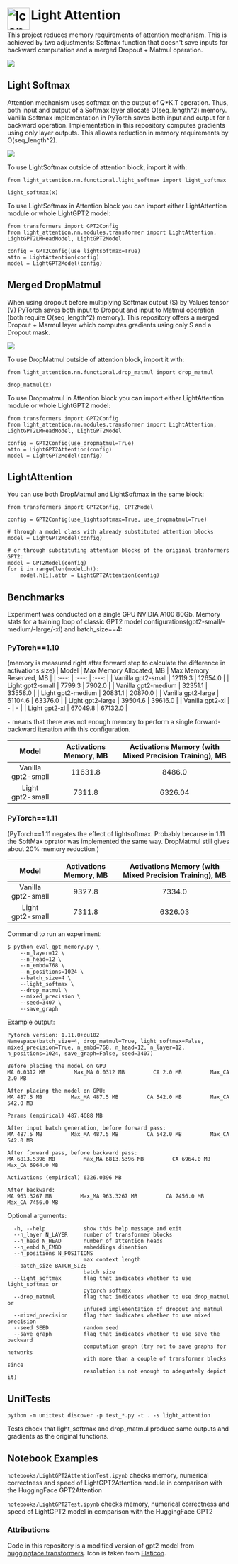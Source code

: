 # <img align="left" alt="Icon" width="50px" src="./img/lightweight.png"> Light Attention

This project reduces memory requirements of attention mechanism. This is achieved by two adjustments: Softmax function that doesn't save inputs for backward computation and a merged Dropout + Matmul operation.

<img src="./img/LightAttention.png">

## Light Softmax
Attention mechanism uses softmax on the output of Q*K.T operation. Thus, both input and output of a Softmax layer allocate O(seq_length^2) memory. 
Vanilla Softmax implementation in PyTorch saves both input and output for a backward operation. 
Implementation in this repository computes gradients using only layer outputs. This allowes reduction in memory requirements by O(seq_length^2).

<img src="./img/softmax.svg">

To use LightSoftmax outside of attention block, import it with:
```
from light_attention.nn.functional.light_softmax import light_softmax

light_softmax(x)
```

To use LightSoftmax in Attention block you can import either LightAttention module or whole LightGPT2 model:
```
from transformers import GPT2Config
from light_attention.nn.modules.transformer import LightAttention, LightGPT2LMHeadModel, LightGPT2Model

config = GPT2Config(use_lightsoftmax=True)
attn = LightAttention(config)
model = LightGPT2Model(config)
```

## Merged DropMatmul
When using dropout before multiplying Softmax output (S) by Values tensor (V) PyTorch saves both input to Dropout and input to Matmul operation (both require O(seq_length^2) memory). This repository offers a merged Dropout + Marmul layer which computes gradients using only S and a Dropout mask. 

<img src="./img/dropmatmul.svg">


To use DropMatmul outside of attention block, import it with:
```
from light_attention.nn.functional.drop_matmul import drop_matmul

drop_matmul(x)
```

To use Dropmatmul in Attention block you can import either LightAttention module or whole LightGPT2 model:
```
from transformers import GPT2Config
from light_attention.nn.modules.transformer import LightAttention, LightGPT2LMHeadModel, LightGPT2Model

config = GPT2Config(use_dropmatmul=True)
attn = LightGPT2Attention(config)
model = LightGPT2Model(config)
```

## LightAttention

You can use both DropMatmul and LightSoftmax in the same block:
```
from transformers import GPT2Config, GPT2Model

config = GPT2Config(use_lightsoftmax=True, use_dropmatmul=True)

# through a model class with already substituted attention blocks
model = LightGPT2Model(config)

# or through substituting attention blocks of the original tranformers GPT2:
model = GPT2Model(config)
for i in range(len(model.h)):
    model.h[i].attn = LightGPT2Attention(config)
```

## Benchmarks

Experiment was conducted on a single GPU NVIDIA A100 80Gb. Memory stats for a training loop of classic GPT2 model configurations(gpt2-small/-medium/-large/-xl) and batch_size==4:

### PyTorch==1.10 
(memory is measured right after forward step to calculate the difference in activations size)
| Model  | Max Memory Allocated, MB | Max Memory Reserved, MB |
|  :---:  |  :---:  |  :---:  |
| Vanilla gpt2-small | 12119.3 | 12654.0 |
| Light gpt2-small | 7799.3 | 7902.0 |
| Vanilla gpt2-medium | 32351.1 | 33558.0 |
| Light gpt2-medium | 20831.1 | 20870.0 |
| Vanilla gpt2-large | 61104.6 | 63376.0 |
| Light gpt2-large | 39504.6 | 39616.0 |
| Vanilla gpt2-xl | - | - |
| Light gpt2-xl | 67049.8 | 67132.0 |

```-``` means that there was not enough memory to perform a single forward-backward iteration with this configuration.

| Model  | Activations Memory, MB | Activations Memory (with Mixed Precision Training), MB |
|  :---:  |  :---:  |  :---:  |
| Vanilla gpt2-small | 11631.8 | 8486.0 |
| Light gpt2-small | 7311.8 | 6326.04 |

### PyTorch==1.11
(PyTorch==1.11 negates the effect of lightsoftmax. Probably because in 1.11 the SoftMax oprator was implemented the same way. DropMatmul still gives about 20% memory reduction.) 
<!-- | Model  | Max Memory Allocated, MB | Max Memory Reserved, MB |
|  :---:  |  :---:  |  :---:  |
| Vanilla gpt2-small | 9815.3 | 10322.0 |
| Vanilla gpt2-small <br /> (mixed precision training) | 7821.6 | 8196.0 |
| Light gpt2-small | 7799.3 | 7886.0 |
| Light gpt2-small <br /> (mixed precision training) | 6813.8 | 6964.0 | -->

| Model  | Activations Memory, MB | Activations Memory (with Mixed Precision Training), MB |
|  :---:  |  :---:  |  :---:  |
| Vanilla gpt2-small | 9327.8 | 7334.0 |
| Light gpt2-small | 7311.8 | 6326.03 |

Command to run an experiment: 
```shell
$ python eval_gpt_memory.py \
    --n_layer=12 \
    --n_head=12 \
    --n_embd=768 \
    --n_positions=1024 \
    --batch_size=4 \
    --light_softmax \
    --drop_matmul \
    --mixed_precision \
    --seed=3407 \
    --save_graph
```
Example output: 
```
Pytorch version: 1.11.0+cu102
Namespace(batch_size=4, drop_matmul=True, light_softmax=False, mixed_precision=True, n_embd=768, n_head=12, n_layer=12, n_positions=1024, save_graph=False, seed=3407)

Before placing the model on GPU
MA 0.0312 MB         Max_MA 0.0312 MB         CA 2.0 MB         Max_CA 2.0 MB

After placing the model on GPU:
MA 487.5 MB         Max_MA 487.5 MB         CA 542.0 MB         Max_CA 542.0 MB

Params (empirical) 487.4688 MB

After input batch generation, before forward pass:
MA 487.5 MB         Max_MA 487.5 MB         CA 542.0 MB         Max_CA 542.0 MB

After forward pass, before backward pass:
MA 6813.5396 MB         Max_MA 6813.5396 MB         CA 6964.0 MB         Max_CA 6964.0 MB

Activations (empirical) 6326.0396 MB

After backward:
MA 963.3267 MB         Max_MA 963.3267 MB         CA 7456.0 MB         Max_CA 7456.0 MB

```
Optional arguments:
```
  -h, --help            show this help message and exit
  --n_layer N_LAYER     number of transformer blocks
  --n_head N_HEAD       number of attention heads
  --n_embd N_EMBD       embeddings dimention
  --n_positions N_POSITIONS
                        max context length
  --batch_size BATCH_SIZE
                        batch size
  --light_softmax       flag that indicates whether to use light_softmax or
                        pytorch softmax
  --drop_matmul         flag that indicates whether to use drop_matmul or
                        unfused implementation of dropout and matmul
  --mixed_precision     flag that indicates whether to use mixed precision
  --seed SEED           random seed
  --save_graph          flag that indicates whether to use save the backward
                        computation graph (try not to save graphs for networks
                        with more than a couple of transformer blocks since
                        resolution is not enough to adequately depict it)
```



## UnitTests
```python -m unittest discover -p test_*.py -t . -s light_attention```

Tests check that light_softmax and drop_matmul produce same outputs and gradients as the original functions. 

## Notebook Examples
```notebooks/LightGPT2AttentionTest.ipynb``` checks memory, numerical correctness and speed of LightGPT2Attention module in comparison with the HuggingFace GPT2Attention

```notebooks/LightGPT2Test.ipynb``` checks memory, numerical correctness and speed of LightGPT2 model in comparison with the HuggingFace GPT2

### Attributions
Code in this repository is a modified version of gpt2 model from [huggingface transformers](https://github.com/huggingface/transformers).
Icon is taken from [Flaticon](https://www.flaticon.com/free-icons/lightweight).
